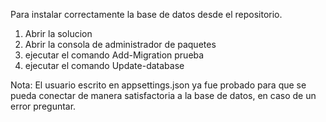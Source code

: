 Para instalar correctamente la base de datos desde el repositorio.

1. Abrir la solucion
2. Abrir la consola de administrador de paquetes
3. ejecutar el comando Add-Migration prueba
4. ejecutar el comando Update-database


Nota: El usuario escrito en appsettings.json ya fue probado para que se pueda conectar de manera satisfactoria a la base de datos, en caso de un error preguntar.
